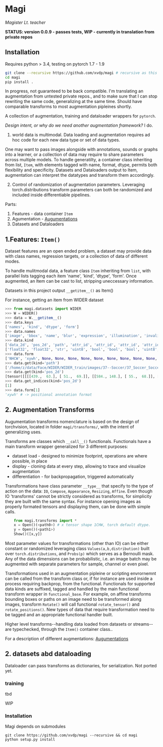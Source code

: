 # Magi
*Magister Lt. teacher*

**STATUS: version 0.0.9 - passes tests,  WIP - currently in translation from private repos**

## Installation
Requires python > 3.4, testing on pytorch 1.7 - 1.9
```bash
git clone --recursive https://github.com/xvdp/magi # recursive as this requires some minor functions from xvdp/koreto
cd magi
pip install .
```

In progress, not guaranteed to be back compatible.
I'm translating an augmentation from untested private repos., and to make sure that I can stop rewriting the same code, generalizing at the same time. Should have comparable transforms to most augmentation pipleines shortly.


A collection of augmentation, training and dataloader wrappers for `pytorch`.

*Design intent, or why do we need another augmentation framework?*  I do.

1. world data is multimodal. Data loading and augmentation requires ad hoc code for each new data type or set of data types.

One may want to pass images alongside with annotations, sounds or graphs into a learner, or a collection of data may require to share parameters across multiple models. To handle generatilty, a container class inheriting from list, `Item`, with elements tagged with name, format, dtype, permits both flexibility and specificity. Datasets and Dataloaders output to Item, augmentation can interpret the datatypes and transform them accordingly.

2. Control of randomization of augmentation parameters. Leveraging torch.distributions transform parameters can both be randomized and included inside differentiable pipelines.


Parts:<br>
1. Features - data container `Item`
2. Agumentation - [Augumentations](AUGMENT.md)
3. Datasets and Dataloaders


## 1.Features: `Item()`

Dataset features are an open ended problem, a dataset may provide data with class names, regression targets, or a collection of data of different modes. <br>

To handle mulitmodal data, a feature class `Item` inheriting from `list`, with parallel lists tagging each item 'name', 'kind', 'dtype', 'form'.
Once augmented, an Item can be cast to list, stripping uneccessary information.

Datasets in this project output `__getitem__()` as Item()

For instance, getting an item from WIDER dataset
```python
>>> from magi.datasets import WIDER
>>> W = WIDER()
>>> data = W.__getitem__()
>>> data.keys
['names', 'kind', 'dtype', 'form']
>>> data.names
['image', 'bbox', 'name', 'blur', 'expression', 'illumination', 'invalid', 'occlusion', 'pose', 'index', 'wider_activity', 'wider_id', 'wordnet_id']
>>> data.kind
['data_2d', 'pos_2d', 'path', 'attr_id', 'attr_id', 'attr_id', 'attr_id', 'attr_id', 'attr_id', 'image_id', 'class_name', 'class_id', 'class_id']
['float32', 'float32', 'str', 'uint8', 'bool', 'bool', 'bool', 'uint8', 'bool', 'int', 'str', 'uint8', 'int']
>>> data.form
['NHCW', 'xywh', None, None, None, None, None, None, None, None, None, None, None]
>>> data.get(kind='path')
['/home/z/data/Face/WIDER/WIDER_train/images/37--Soccer/37_Soccer_Soccer_37_192.jpg']
>>> data.get(kind='pos_2d')
[tensor([[[[439.,  63.], [ 51.,  69.]], [[584., 148.], [ 55.,  68.]], [[680., 124.], [ 63.,  58.]], [[888.,  74.], [ 38.,  45.]]]])]
>>> data.get_indices(kind='pos_2d')
[1]
>>> data.form[1]
'xywh' # -> positional annotation format
```

## 2. Augmentation Transforms

Augumentation transforms nomenclature is based on the design of torchvision, located in folder `magi/transforms/`, with the intent of generalizing uses.

Transforms are classes which `__call__()` functionals. Functionals have a main transform wrapper generalized for 3 different purposes:
* dataset load - designed to minimize footprint, operations are where possible, in place
* display - cloning data at every step, allowing to trace and visualize augmentation
* differentiation - for backpropagation, triggered automatically


Transformations have class parameter `__type__` that specify to the type of action on the data: `IO`, `Compose`, `Appearance`, `Resizing`, `Affine`. Even though IO 'transforms' cannot be strictly considered as transforms, for simplicity they are built with the same syntax. For instance opening images as properly formated tensors and displaying them, can be done with simple calls.
```python
    from magi.transforms import *
    x = Open()(<path0>) # x tensor shape 1CHW, torch default dtype.
    y = Open()(<path1>)
    Show()([x,y])
```
Most parameter values for transformations (other than IO) can be either constant or randomized leveraging class `Values(a,b,distribution)` built over `torch.distributions`, and `Probs(p)` which serves as a Bernoulli mask. Any of the data dimensions can be probabilistic, i.e. an image batch may be augmented with separate parameters for sample, channel or even pixel. 

Transformations used in an augmentation pipleine or scripting envrornemnt can be called from the transform class or, if for instance are used inside a process requiring backprop, from the functional. Functionals for supported data kinds are suffixed, tagged and handled by the main functional transform wrapper in `functional_base`. For example, on affine transforms bounding boxes or paths on an image need to be transformed along images, transform `Rotate()` will call functional `rotate_tensor()` and `rotate_positions()`. New types of data that require transformation need to be tagged and an appropriate functional handler built.

Higher level transforms--handling data loaded from datasets or streams--are typechecked, through the `Item()` container class..

For a description of different augmentations: [Augumentations](AUGMENT.md)



<!-- ```python
    item = Item([[[0,1],[2,3]],[[1,2],[3,4]],  [125,125]], kind=["data","data", "id"], dtype=["float32", "float16", "int"])
    print(item, isinstance(item, list) # -> [[[0, 1], [2, 3]], [[1, 2], [3, 4]], [125, 125]] True

    item.to_torch(device="cuda")
    print(item) # returns each item with the assigned dype
    # -> [tensor([[0., 1.],
    #             [2., 3.]], device='cuda:0'), tensor([[1., 2.],
    #             [3., 4.]], device='cuda:0', dtype=torch.float16), tensor([125, 125], device='cuda:0', dtype=torch.int32)]
    print(item.keys) #-> ['kind', 'dtype']
    print(item.kind) #-> ['data', 'id']
    item.get(kind="data_2d") # returns
    #-> [tensor([[0., 1.],
    #           [2., 3.]], device='cuda:0'), tensor([[1., 2.],
    #           [3., 4.]], device='cuda:0', dtype=torch.float16)]

``` -->


## 2. datasets abd dataloading
Dataloader can pass transforms as dictionaries, for serialization.
Not ported yet.
### training
tbd


WIP
### Installation
Magi depends on submodules
```
git clone https://github.com/xvdp/magi --recursive && cd magi
python setup.py install

```
<!--when koreto updated
 git submodule foreach 'git pull origin main || :' -->